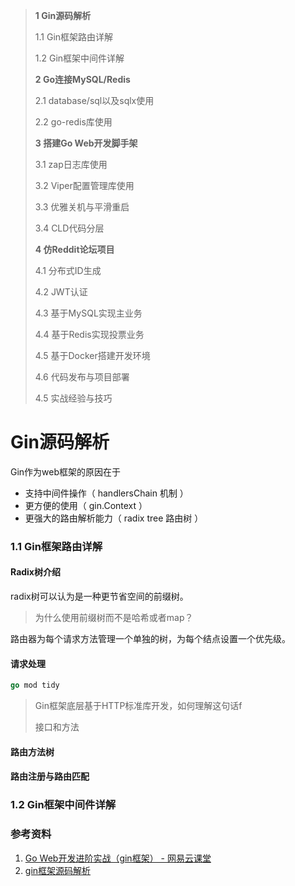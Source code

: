> **1 Gin源码解析**
>
> 1.1 Gin框架路由详解
>
> 1.2 Gin框架中间件详解
>
> **2 Go连接MySQL/Redis**
>
> 2.1 database/sql以及sqlx使用
>
> 2.2 go-redis库使用
>
> **3 搭建Go Web开发脚手架**
>
> 3.1 zap日志库使用
>
> 3.2 Viper配置管理库使用
>
> 3.3 优雅关机与平滑重启
>
> 3.4 CLD代码分层
>
> **4 仿Reddit论坛项目**
>
> 4.1 分布式ID生成
>
> 4.2 JWT认证
>
> 4.3 基于MySQL实现主业务
>
> 4.4 基于Redis实现投票业务
>
> 4.5 基于Docker搭建开发环境
>
> 4.6 代码发布与项目部署
>
> 4.5 实战经验与技巧



# Gin源码解析

Gin作为web框架的原因在于

- 支持中间件操作（ handlersChain 机制 ）
- 更方便的使用（ gin.Context ）
- 更强大的路由解析能力（ radix tree 路由树 ）

### 1.1 Gin框架路由详解

#### Radix树介绍

radix树可以认为是一种更节省空间的前缀树。

> 为什么使用前缀树而不是哈希或者map？

路由器为每个请求方法管理一个单独的树，为每个结点设置一个优先级。

#### 请求处理

```go
go mod tidy
```

> Gin框架底层基于HTTP标准库开发，如何理解这句话f
>
> 接口和方法 



#### 路由方法树



#### 路由注册与路由匹配



### 1.2 Gin框架中间件详解





### 参考资料

1. [Go Web开发进阶实战（gin框架） - 网易云课堂](https://study.163.com/course/introduction/1210171207.htm)
2. [gin框架源码解析](https://www.liwenzhou.com/posts/Go/gin-sourcecode/)
